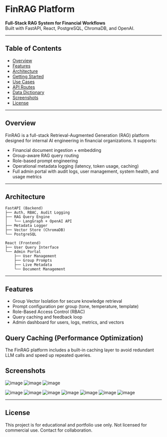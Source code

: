 
# FinRAG Platform




**Full-Stack RAG System for Financial Workflows**  
Built with FastAPI, React, PostgreSQL, ChromaDB, and OpenAI.

---

## Table of Contents

- [Overview](#overview)
- [Features](#features)
- [Architecture](#architecture)
- [Getting Started](#getting-started)
- [Use Cases](#use-cases)
- [API Routes](#api-routes)
- [Data Dictionary](#data-dictionary)
- [Screenshots](#screenshots)
- [License](#license)

---

## Overview

FinRAG is a full-stack Retrieval-Augmented Generation (RAG) platform designed for internal AI engineering in financial organizations. It supports:

- Financial document ingestion + embedding
- Group-aware RAG query routing
- Role-based prompt engineering
- Operational metadata logging (latency, token usage, caching)
- Full admin portal with audit logs, user management, system health, and usage metrics

---

## Architecture

```
FastAPI (Backend)
├── Auth, RBAC, Audit Logging
├── RAG Query Engine
│   └── LangGraph + OpenAI API
├── Metadata Logger
├── Vector Store (ChromaDB)
└── PostgreSQL

React (Frontend)
├── User Query Interface
└── Admin Portal
    ├── User Management
    ├── Group Prompts
    ├── Live Metadata
    └── Document Management
```

---

## Features

- Group Vector Isolation for secure knowledge retrieval
- Prompt configuration per group (tone, temperature, template)
- Role-Based Access Control (RBAC)
- Query caching and feedback loop
- Admin dashboard for users, logs, metrics, and vectors
## Query Caching (Performance Optimization)

The FinRAG platform includes a built-in caching layer to avoid redundant LLM calls and speed up repeated queries.


## Screenshots

![image](https://github.com/user-attachments/assets/f1b8f8d9-0e5f-491f-a907-8122f15df868)
![image](https://github.com/user-attachments/assets/bc33c659-7bdd-47ef-a036-835e5e70ffd4)
![image](https://github.com/user-attachments/assets/81bea68a-a3a7-4718-8dc3-dec7e2ceaa72)

![image](https://github.com/user-attachments/assets/6319ffb6-7f4a-4b81-80f7-01f9c114ffaf)
![image](https://github.com/user-attachments/assets/0a8f8b6c-2aeb-4792-bd4a-b12c21900976)
![image](https://github.com/user-attachments/assets/f0d250b6-a914-46c1-b025-c342a406937c)
![image](https://github.com/user-attachments/assets/bfa45a0d-fcc4-48f7-8c29-d6c39e7afe45)
![image](https://github.com/user-attachments/assets/fa437e99-3fd4-4e4c-95c1-33f9f86b4823)
![image](https://github.com/user-attachments/assets/5b1e87bb-585f-4587-b6a7-6b4ddf2e991d)
![image](https://github.com/user-attachments/assets/89748ba3-ac1e-4465-b8b0-11695d484dcf)



---

## License

This project is for educational and portfolio use only. Not licensed for commercial use. Contact for collaboration.
